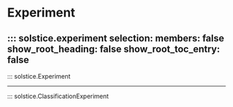 # Experiment

::: solstice.experiment
    selection:
        members: false
        show_root_heading: false
        show_root_toc_entry: false
---

::: solstice.Experiment

---

::: solstice.ClassificationExperiment
